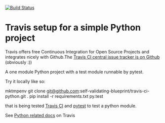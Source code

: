 [![Build Status](https://travis-ci.org/self-validating-blueprint/travis-ci-python.svg?branch=master)](https://travis-ci.org/self-validating-blueprint/travis-ci-python)

# Travis setup for a simple Python project

Travis offers free Continuous Integration for Open Source Projects and integrates nicely with Github.The [Travis CI central issue tracker is on Github](https://github.com/travis-ci/travis-ci) (obviously :))

A one module Python project with a test module runnable by pytest.

Try it locally like so:
  
  mktmpenv
  git clone git@github.com:self-validating-blueprint/travis-ci-python.git .
  pip install -r requirements.txt
  py.test

that is being tested [Travis CI](https://travis-ci.org) and [pytest](http://pytest.org) to test a python module.

See [Python related docs](http://docs.travis-ci.com/user/languages/python/) on Travis
